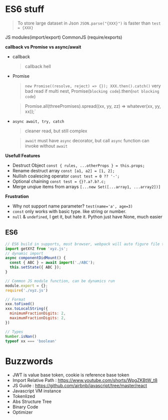 # ES6 stuff


> To store large dataset in Json
`JSON.parse("{XXX}")` is faster than `test = {XXX}`


JS modules(import/export)
CommonJS (require/exports)

**callback vs Promise vs async/await**  
- callback
  > callback hell
- Promise
  > `new Promise((resolve, reject) => {}); XXX.then().catch()`   very bad read if multi nest, Promise(`blocking code`).then(`not blocking code`)

  > Promise.all(threePromises).spread((xx, yy, zz) => whatever(xx, yy, xx));`
- `async await, try, catch`
  > cleaner read, but still complex

  > `await` must have `async` decorator, but call `async` function can invoke without `await`

**Usefull Features**
- Destruct Object `const { rules, ...otherProps } = this.props;`
- Rename destruct array `const [a1, a2] = [1, 2];`
- Nullish coalescing operator `const test = 0 ?? '-';`
- Optional chaining `const test = {}?.a?.b?.c;`
- Merge unqiue items from arrays `[...new Set([...array1, ...array2])]`


**Frustration**
- Why not support name parameter? `test(name='a', age=3)`
- `const` only works with basic type. like string or number.
- `null` & `undefined`, I get it, but hate it. Python just have None, much easier

## ES6
```js
// ES6 build in supports, most browser, webpack will auto figure file type
import getXYZ from 'xyz.js';
// dynamic import
async componentDidMount() {
  const { ABC } = await import('./ABC');
  this.setState({ ABC });
}

// Common JS module function, can be dynamics run
module.export = {};
require('./xyz.js')

// Format
xxx.toFixed()
xxx.toLocalString({
  minimumFractionDigits: 2,
  maximumFractionDigits: 2,
})

// Types
Number.isNan()
typeof xx === 'boolean'
```

# Buzzwords
- JWT is value base token, cookie is reference base token
- Import Relative Path : <https://www.youtube.com/shorts/WpgZKBtW_t8>
- JS Guide : <https://github.com/airbnb/javascript/tree/master/react>
- Javascript VM instance
- Tokenlized
- Abs Structure Tree
- Binary Code
- Optimizer